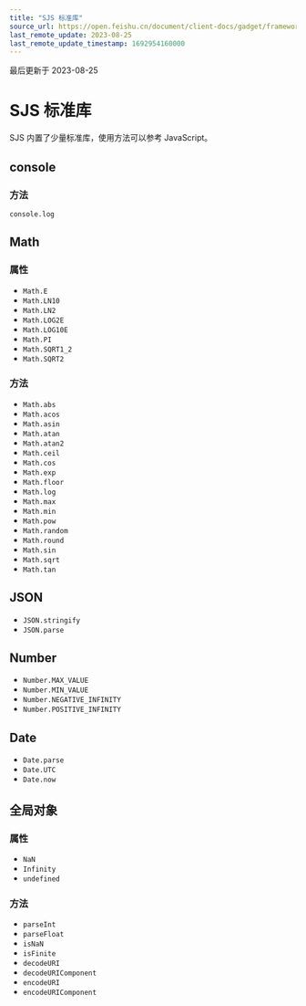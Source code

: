```yaml
---
title: "SJS 标准库"
source_url: https://open.feishu.cn/document/client-docs/gadget/framework/ui-layer/sjs/sjs-std
last_remote_update: 2023-08-25
last_remote_update_timestamp: 1692954160000
---
```

最后更新于 2023-08-25

# SJS 标准库

SJS 内置了少量标准库，使用方法可以参考 JavaScript。

## console

### 方法

`console.log`

## Math

### 属性

- `Math.E`
- `Math.LN10`
- `Math.LN2`
- `Math.LOG2E`
- `Math.LOG10E`
- `Math.PI`
- `Math.SQRT1_2`
- `Math.SQRT2`

### 方法

- `Math.abs`
- `Math.acos`
- `Math.asin`
- `Math.atan`
- `Math.atan2`
- `Math.ceil`
- `Math.cos`
- `Math.exp`
- `Math.floor`
- `Math.log`
- `Math.max`
- `Math.min`
- `Math.pow`
- `Math.random`
- `Math.round`
- `Math.sin`
- `Math.sqrt`
- `Math.tan`

## JSON

- `JSON.stringify`
- `JSON.parse`

## Number

- `Number.MAX_VALUE`
- `Number.MIN_VALUE`
- `Number.NEGATIVE_INFINITY`
- `Number.POSITIVE_INFINITY`

## Date

- `Date.parse`
- `Date.UTC`
- `Date.now`

## 全局对象

### 属性

- `NaN`
- `Infinity`
- `undefined`

### 方法
- `parseInt`
- `parseFloat`
- `isNaN`
- `isFinite`
- `decodeURI`
- `decodeURIComponent`
- `encodeURI`
- `encodeURIComponent`
